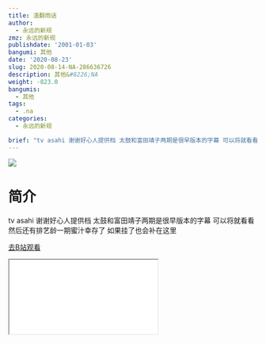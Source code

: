 ```yaml
---
title: 渣翻雨话
author:
  - 永远的新规
zmz: 永远的新规
publishdate: '2001-01-03'
bangumi: 其他
date: '2020-08-23'
slug: 2020-08-14-NA-286636726
description: 其他&#8226;NA
weight: -823.0
bangumis:
  - 其他
tags:
  - .na
categories:
  - 永远的新规

brief: "tv asahi 谢谢好心人提供档 太鼓和富田靖子两期是很早版本的字幕 可以将就看看 然后还有排艺龄一期蜜汁幸存了 如果挂了也会补在这里"
---
```

![](https://raw.githubusercontent.com/tcgriffith/owaraisite/master/static/tmpimg/b023f482e62c990d848827107ccff202c6430979.jpg.480.jpg)
# 简介  
tv asahi
谢谢好心人提供档
太鼓和富田靖子两期是很早版本的字幕 可以将就看看
然后还有排艺龄一期蜜汁幸存了 如果挂了也会补在这里  

[去B站观看](https://www.bilibili.com/video/av286636726/)
<div class ="resp-container"><iframe class="testiframe" src="//player.bilibili.com/player.html?aid=286636726"", scrolling="no", allowfullscreen="true" > </iframe></div> 
